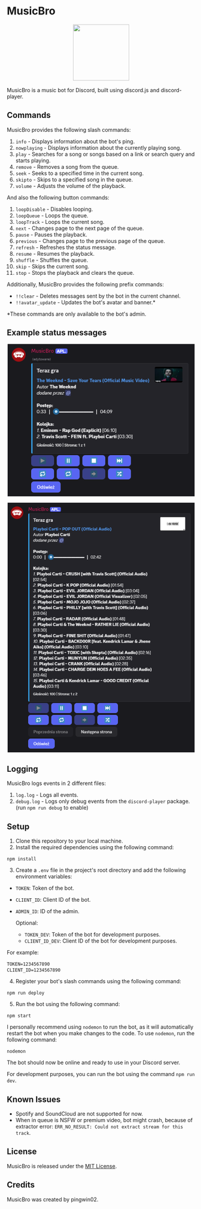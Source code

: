 # MusicBro

<p align="center">
  <img src="img/bot_logo.png" width="150" height="150">
</p>

MusicBro is a music bot for Discord, built using discord.js and discord-player.

## Commands

MusicBro provides the following slash commands:

1. `info` - Displays information about the bot's ping.
2. `nowplaying` - Displays information about the currently playing song.
3. `play` - Searches for a song or songs based on a link or search query and starts playing.
4. `remove` - Removes a song from the queue.
5. `seek` - Seeks to a specified time in the current song.
6. `skipto` - Skips to a specified song in the queue.
7. `volume` - Adjusts the volume of the playback.

And also the following button commands:

1. `loopDisable` - Disables looping.
2. `loopQueue` - Loops the queue.
3. `loopTrack` - Loops the current song.
4. `next` - Changes page to the next page of the queue.
5. `pause` - Pauses the playback.
6. `previous` - Changes page to the previous page of the queue.
7. `refresh` - Refreshes the status message.
8. `resume` - Resumes the playback.
9. `shuffle` - Shuffles the queue.
10. `skip` - Skips the current song.
11. `stop` - Stops the playback and clears the queue.

Additionally, MusicBro provides the following prefix commands:

- `!!clear` - Deletes messages sent by the bot in the current channel.
- `!!avatar_update` - Updates the bot's avatar and banner.\*

\*These commands are only available to the bot's admin.

## Example status messages

<p align="center">
  <img src="img/status_message.png" width="500">
</p>
<p align="center">
  <img src="img/status_message_2.png" width="500">
</p>

## Logging

MusicBro logs events in 2 different files:

1. `log.log` - Logs all events.
2. `debug.log` - Logs only debug events from the `discord-player` package. (run `npm run debug` to enable)

## Setup

1. Clone this repository to your local machine.
2. Install the required dependencies using the following command:

```
npm install
```

3. Create a `.env` file in the project's root directory and add the following environment variables:

- `TOKEN`: Token of the bot.
- `CLIENT_ID`: Client ID of the bot.
- `ADMIN_ID`: ID of the admin.

  Optional:

  - `TOKEN_DEV`: Token of the bot for development purposes.
  - `CLIENT_ID_DEV`: Client ID of the bot for development purposes.

For example:

```
TOKEN=1234567890
CLIENT_ID=1234567890
```

4. Register your bot's slash commands using the following command:

```
npm run deploy
```

5. Run the bot using the following command:

```
npm start
```

I personally recommend using `nodemon` to run the bot, as it will automatically restart the bot when you make changes to the code.
To use `nodemon`, run the following command:

```
nodemon
```

The bot should now be online and ready to use in your Discord server.

For development purposes, you can run the bot using the command `npm run dev`.

## Known Issues

- Spotify and SoundCloud are not supported for now.
- When in queue is NSFW or premium video, bot might crash, because of
  extractor error: `ERR_NO_RESULT: Could not extract stream for this track`.

## License

MusicBro is released under the [MIT License](LICENSE).

## Credits

MusicBro was created by pingwin02.

